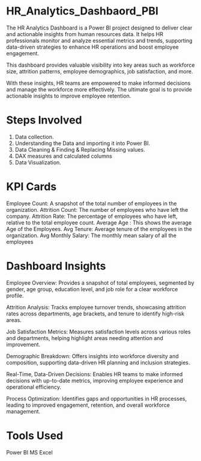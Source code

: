 # HR_Analytics_Dashbaord_PBI
The HR Analytics Dashboard is a Power BI project designed to deliver clear and actionable insights from human resources data. It helps HR professionals monitor and analyze essential metrics and trends, supporting data-driven strategies to enhance HR operations and boost employee engagement.

This dashboard provides valuable visibility into key areas such as workforce size, attrition patterns, employee demographics, job satisfaction, and more.

With these insights, HR teams are empowered to make informed decisions and manage the workforce more effectively. The ultimate goal is to provide actionable insights to improve employee retention.

# Steps Involved

1. Data collection.
2. Understanding the Data and importing it into Power BI.
3. Data Cleaning & Finding & Replacing Missing values.
4. DAX measures and calculated columns
5. Data Visualization.

# KPI Cards

Employee Count:  A snapshot of the total number of employees in the organization.
Attrition Count: The number of employees who have left the company.
Attrition Rate: The percentage of employees who have left, relative to the total employee count.
Average Age : This shows the average Age of the Employees.
Avg Tenure: Average tenure of the employees in the organization.
Avg Monthly Salary: The monthly mean salary of all the employees


# Dashboard Insights

Employee Overview:
Provides a snapshot of total employees, segmented by gender, age group, education level, and job role for a clear workforce profile.

Attrition Analysis:
Tracks employee turnover trends, showcasing attrition rates across departments, age brackets, and tenure to identify high-risk areas.

Job Satisfaction Metrics:
Measures satisfaction levels across various roles and departments, helping highlight areas needing attention and improvement.

Demographic Breakdown:
Offers insights into workforce diversity and composition, supporting data-driven HR planning and inclusion strategies.

Real-Time, Data-Driven Decisions:
Enables HR teams to make informed decisions with up-to-date metrics, improving employee experience and operational efficiency.

Process Optimization:
Identifies gaps and opportunities in HR processes, leading to improved engagement, retention, and overall workforce management.

# Tools Used

Power BI
MS Excel

